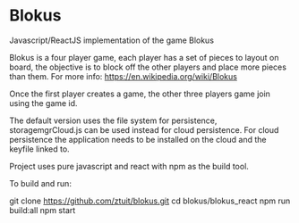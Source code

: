 # Blokus
Javascript/ReactJS implementation of the game Blokus

Blokus is a four player game, each player has a set of pieces to layout on board, the objective is to block off the other players and place more pieces than them. For more info: https://en.wikipedia.org/wiki/Blokus

Once the first player creates a game, the other three players game join using the game id.

The default version uses the file system for persistence, storagemgrCloud.js can be used instead for cloud persistence. For cloud persistence the application needs to be installed on the cloud and the keyfile linked to.

Project uses pure javascript and react with npm as the build tool.

To build and run:

git clone https://github.com/ztuit/blokus.git
cd blokus/blokus_react
npm run build:all
npm start

